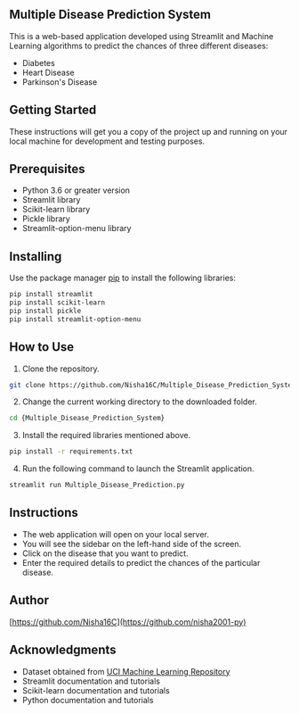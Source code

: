 ## Multiple Disease Prediction System

This is a web-based application developed using Streamlit and Machine Learning algorithms to predict the chances of three different diseases:

- Diabetes
- Heart Disease
- Parkinson's Disease

## Getting Started

These instructions will get you a copy of the project up and running on your local machine for development and testing purposes.

## Prerequisites

- Python 3.6 or greater version
- Streamlit library
- Scikit-learn library
- Pickle library
- Streamlit-option-menu library

## Installing

Use the package manager [pip](https://pip.pypa.io/en/stable/) to install the following libraries:

```bash
pip install streamlit
pip install scikit-learn
pip install pickle
pip install streamlit-option-menu
```

## How to Use

1. Clone the repository.

```bash
git clone https://github.com/Nisha16C/Multiple_Disease_Prediction_System
```

2. Change the current working directory to the downloaded folder.

```bash
cd {Multiple_Disease_Prediction_System}
```

3. Install the required libraries mentioned above.

```bash
pip install -r requirements.txt
```

4. Run the following command to launch the Streamlit application.

```bash
streamlit run Multiple_Disease_Prediction.py
```

## Instructions

- The web application will open on your local server.
- You will see the sidebar on the left-hand side of the screen.
- Click on the disease that you want to predict.
- Enter the required details to predict the chances of the particular disease.

## Author

[https://github.com/Nisha16C](https://github.com/nisha2001-py)

## Acknowledgments

- Dataset obtained from [UCI Machine Learning Repository](https://archive.ics.uci.edu/ml/datasets.php)
- Streamlit documentation and tutorials
- Scikit-learn documentation and tutorials
- Python documentation and tutorials
